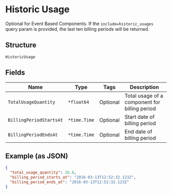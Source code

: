 
# Historic Usage

Optional for Event Based Components. If the `include=historic_usages` query param is provided, the last ten billing periods will be returned.

## Structure

`HistoricUsage`

## Fields

| Name | Type | Tags | Description |
|  --- | --- | --- | --- |
| `TotalUsageQuantity` | `*float64` | Optional | Total usage of a component for billing period |
| `BillingPeriodStartsAt` | `*time.Time` | Optional | Start date of billing period |
| `BillingPeriodEndsAt` | `*time.Time` | Optional | End date of billing period |

## Example (as JSON)

```json
{
  "total_usage_quantity": 26.6,
  "billing_period_starts_at": "2016-03-13T12:52:32.123Z",
  "billing_period_ends_at": "2016-03-13T12:52:32.123Z"
}
```

